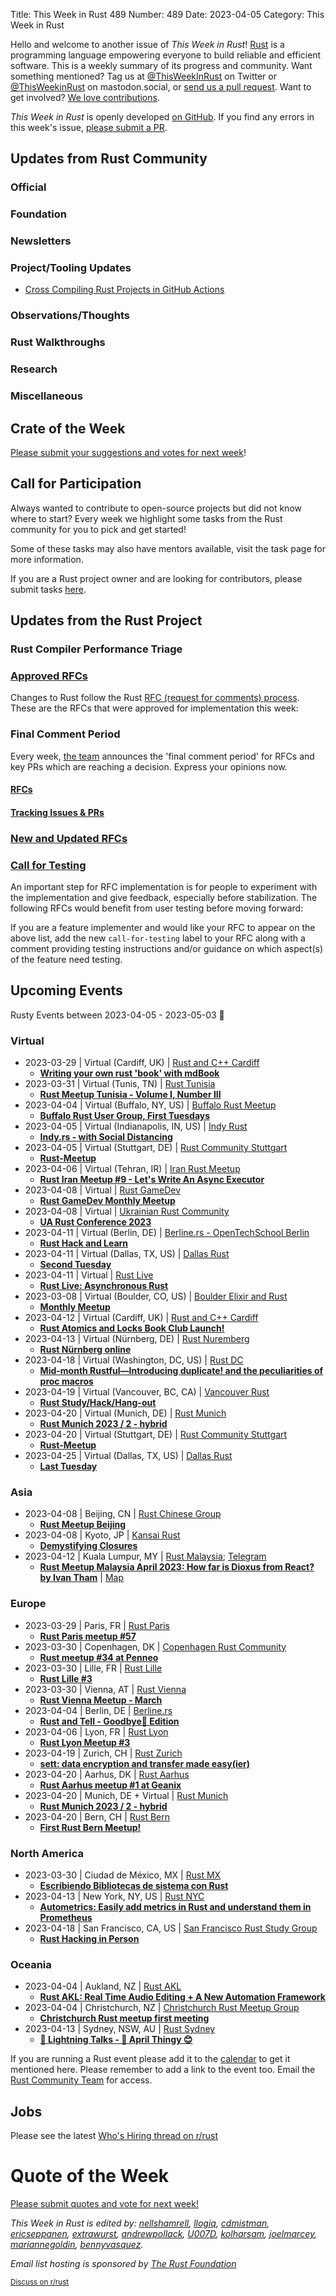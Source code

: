 Title: This Week in Rust 489
Number: 489
Date: 2023-04-05
Category: This Week in Rust

Hello and welcome to another issue of *This Week in Rust*!
[Rust](https://www.rust-lang.org/) is a programming language empowering everyone to build reliable and efficient software.
This is a weekly summary of its progress and community.
Want something mentioned? Tag us at [@ThisWeekInRust](https://twitter.com/ThisWeekInRust) on Twitter or [@ThisWeekinRust](https://mastodon.social/@thisweekinrust) on mastodon.social, or [send us a pull request](https://github.com/rust-lang/this-week-in-rust).
Want to get involved? [We love contributions](https://github.com/rust-lang/rust/blob/master/CONTRIBUTING.md).

*This Week in Rust* is openly developed [on GitHub](https://github.com/rust-lang/this-week-in-rust).
If you find any errors in this week's issue, [please submit a PR](https://github.com/rust-lang/this-week-in-rust/pulls).

## Updates from Rust Community

<!--

Dear community contributors:
Please read README.md for guidance on submissions.
Each submitted link should be of the form:

* [Title of the Linked Page](https://example.com/my_article)

If you don't know which category to use, feel free to submit a PR anyway
and just ask the editors to select the category.

-->

### Official

### Foundation

### Newsletters

### Project/Tooling Updates

* [Cross Compiling Rust Projects in GitHub Actions](https://blog.urth.org/2023/03/05/cross-compiling-rust-projects-in-github-actions/)

### Observations/Thoughts

### Rust Walkthroughs

### Research

### Miscellaneous

## Crate of the Week

<!-- COTW goes here -->

[Please submit your suggestions and votes for next week][submit_crate]!

[submit_crate]: https://users.rust-lang.org/t/crate-of-the-week/2704

## Call for Participation

Always wanted to contribute to open-source projects but did not know where to start?
Every week we highlight some tasks from the Rust community for you to pick and get started!

Some of these tasks may also have mentors available, visit the task page for more information.

<!-- CFPs go here, use this format: * [project name - title of issue](link to issue) -->
<!-- * [ - ]() -->

If you are a Rust project owner and are looking for contributors, please submit tasks [here][guidelines].

[guidelines]: https://users.rust-lang.org/t/twir-call-for-participation/4821

## Updates from the Rust Project

<!-- Rust updates go here -->

### Rust Compiler Performance Triage

<!-- Perf results go here -->

### [Approved RFCs](https://github.com/rust-lang/rfcs/commits/master)

Changes to Rust follow the Rust [RFC (request for comments) process](https://github.com/rust-lang/rfcs#rust-rfcs). These
are the RFCs that were approved for implementation this week:

<!-- Approved RFCs go here, use this format: * [Topic](URL) -->
<!-- or if none were approved this week, use: * *No RFCs were approved this week.* -->
<!-- * []() -->

### Final Comment Period

Every week, [the team](https://www.rust-lang.org/team.html) announces the 'final comment period' for RFCs and key PRs
which are reaching a decision. Express your opinions now.

#### [RFCs](https://github.com/rust-lang/rfcs/labels/final-comment-period)

<!-- RFCs which have entered FCP go here, use this format: * [disposition: merge|close] [Topic](URL) -->
<!-- or if none entered FCP this week, use: * *No RFCs entered Final Comment Period this week.* -->
<!-- * [disposition: ] []() -->

#### [Tracking Issues & PRs](https://github.com/rust-lang/rust/issues?q=is%3Aopen+label%3Afinal-comment-period+sort%3Aupdated-desc)

<!-- Tracking Issues which have entered FCP go here, use this format: * [disposition: merge|close] [Topic](URL) -->
<!-- or if none entered FCP this week, use: * *No Tracking Issues or PRs entered Final Comment Period this week.* -->
<!-- * [disposition: ] []() -->

### [New and Updated RFCs](https://github.com/rust-lang/rfcs/pulls)

<!-- New or updated RFCs go here, use this format: * [new|updated] [Topic](URL) -->
<!-- or if there are no new or updated RFCs this week, use: * *No New or Updated RFCs were created this week.* -->
<!-- * [new|updated] []() -->

### [Call for Testing](https://github.com/rust-lang/rfcs/issues?q=label%3Acall-for-testing)
An important step for RFC implementation is for people to experiment with the
implementation and give feedback, especially before stabilization.  The following
RFCs would benefit from user testing before moving forward:

<!-- Calls for Testing go here, use this format:
    * [<RFC Topic>](<RFC URL>)
        * [Tracking Issue](<Tracking Issue URL>)
        * [Testing steps](<Testing Steps URL>)
-->
<!-- or if there are no new or updated RFCs this week, use: * *No New or Updated RFCs were created this week.* -->
<!-- Remember to remove the `call-for-testing` label from the RFC so that the maintainer can signal for testers again, if desired. -->

If you are a feature implementer and would like your RFC to appear on the above list, add the new `call-for-testing`
label to your RFC along with a comment providing testing instructions and/or guidance on which aspect(s) of the feature
need testing.

## Upcoming Events

Rusty Events between 2023-04-05 - 2023-05-03 🦀

### Virtual

* 2023-03-29 | Virtual (Cardiff, UK) | [Rust and C++ Cardiff](https://www.meetup.com/rust-and-c-plus-plus-in-cardiff/)
    * [**Writing your own rust 'book' with mdBook**](https://www.meetup.com/rust-and-c-plus-plus-in-cardiff/events/291892487/)
* 2023-03-31 | Virtual (Tunis, TN) | [Rust Tunisia](https://www.meetup.com/rust-tunisia/)
    * [**Rust Meetup Tunisia - Volume I, Number III**](https://www.meetup.com/rust-tunisia/events/292402446/)
* 2023-04-04 | Virtual (Buffalo, NY, US) | [Buffalo Rust Meetup](https://www.meetup.com/buffalo-rust-meetup/)
    * [**Buffalo Rust User Group, First Tuesdays**](https://www.meetup.com/buffalo-rust-meetup/events/lsjbbtyfcgbgb/)
* 2023-04-05 | Virtual (Indianapolis, IN, US) | [Indy Rust](https://www.meetup.com/indyrs)
    * [**Indy.rs - with Social Distancing**](https://www.meetup.com/indyrs/events/291967741/)
* 2023-04-05 | Virtual (Stuttgart, DE) | [Rust Community Stuttgart](https://www.meetup.com/rust-community-stuttgart)
    * [**Rust-Meetup**](https://www.meetup.com/rust-community-stuttgart/events/dvvtvsyfcgbhb/)
* 2023-04-06 | Virtual (Tehran, IR) | [Iran Rust Meetup](https://rust-meetup.ir/)
    * [**Rust Iran Meetup #9 - Let's Write An Async Executor**](https://rust-meetup.ir/2023/04/06/9th-meetup.html)
* 2023-04-08 | Virtual | [Rust GameDev](https://discord.gg/yNtPTb2)
    * [**Rust GameDev Monthly Meetup**](https://discord.gg/yNtPTb2)
* 2023-04-08 | Virtual | [Ukrainian Rust Community](https://github.com/rust-lang-ua/learn_rust_together#-ukrainian-rust-community-)
    * [**UA Rust Conference 2023**](https://www.uarust.com/)
* 2023-04-11 | Virtual (Berlin, DE) | [Berline.rs - OpenTechSchool Berlin](https://www.meetup.com/opentechschool-berlin/)
    * [**Rust Hack and Learn**](https://www.meetup.com/opentechschool-berlin/events/292236794/)
* 2023-04-11 | Virtual (Dallas, TX, US) | [Dallas Rust](https://www.meetup.com/dallas-rust/)
    * [**Second Tuesday**](https://www.meetup.com/dallas-rust/events/vndgwsyfcgbpb/)
* 2023-04-11 | Virtual | [Rust Live](https://www.eventbrite.com/cc/rust-live-1876809)
    * [**Rust Live: Asynchronous Rust**](https://www.eventbrite.com/e/rust-live-asynchronous-rust-tickets-575865518267?aff=ebdssbonlinesearch&keep_tld=1)
* 2023-03-08 | Virtual (Boulder, CO, US) | [Boulder Elixir and Rust](https://www.meetup.com/boulder-elixir-rust/)
    * [**Monthly Meetup**](https://www.meetup.com/boulder-elixir-rust/events/zvxcsryfcgbqb/)
* 2023-04-12 | Virtual (Cardiff, UK) | [Rust and C++ Cardiff](https://www.meetup.com/rust-and-c-plus-plus-in-cardiff/)
    * [**Rust Atomics and Locks Book Club Launch!**](https://www.meetup.com/rust-and-c-plus-plus-in-cardiff/events/292410256/)
* 2023-04-13 | Virtual (Nürnberg, DE) | [Rust Nuremberg](https://www.meetup.com/rust-noris/)
    * [**Rust Nürnberg online**](https://www.meetup.com/rust-noris/events/hlvbvsyfcgbrb/)
* 2023-04-18 | Virtual (Washington, DC, US) | [Rust DC](https://www.meetup.com/rustdc/)
    * [**Mid-month Rustful—Introducing duplicate! and the peculiarities of proc macros**](https://www.meetup.com/rustdc/events/291830834/)
* 2023-04-19 | Virtual (Vancouver, BC, CA) | [Vancouver Rust](https://www.meetup.com/vancouver-rust/-0)
    * [**Rust Study/Hack/Hang-out**](https://www.meetup.com/vancouver-rust/events/lqkkctyfcgbzb/)
* 2023-04-20 | Virtual (Munich, DE) | [Rust Munich](https://www.meetup.com/rust-munich/)
    * [**Rust Munich 2023 / 2 - hybrid**](https://www.meetup.com/rust-munich/events/291965920/)
* 2023-04-20 | Virtual (Stuttgart, DE) | [Rust Community Stuttgart](https://www.meetup.com/rust-community-stuttgart)
    * [**Rust-Meetup**](https://www.meetup.com/rust-community-stuttgart/events/qtvtvsyfcgbbc/)
* 2023-04-25 | Virtual (Dallas, TX, US) | [Dallas Rust](https://www.meetup.com/dallas-rust/)
    * [**Last Tuesday**](https://www.meetup.com/dallas-rust/events/qndgwsyfcgbhc/)

### Asia

* 2023-04-08 | Beijing, CN | [Rust Chinese Group](https://www.meetup.com/rust-chinese-group/)
    * [**Rust Meetup Beijing**](https://www.meetup.com/rust-chinese-group/events/292379002/) 
* 2023-04-08 | Kyoto, JP | [Kansai Rust](https://www.meetup.com/kansai-rust/)
    * [**Demystifying Closures**](https://www.meetup.com/kansai-rust/events/292202435/) 
* 2023-04-12 | Kuala Lumpur, MY | [Rust Malaysia](https://rust-malaysia.github.io/meetup/); [Telegram](https://t.me/golangmalaysia)
    * [**Rust Meetup Malaysia April 2023: How far is Dioxus from React? by Ivan Tham**](https://www.google.com/calendar/event?eid=MWI0bWJzY21qZTI2NWsyZDgzOG0xb2JkdTkgYXBkOXZtYmMyMmVnZW5tdHU1bDZjNWpiZmNAZw&ctz=America/Los_Angeles) | [Map](https://goo.gl/maps/w2ogftac6mqpBbvt5)

### Europe

* 2023-03-29 | Paris, FR | [Rust Paris](https://www.meetup.com/rust-paris/)
    * [**Rust Paris meetup #57**](https://www.meetup.com/rust-paris/events/291963747/)
* 2023-03-30 | Copenhagen, DK | [Copenhagen Rust Community](https://www.meetup.com/copenhagen-rust-community)
    * [**Rust meetup #34 at Penneo**](https://www.meetup.com/copenhagen-rust-community/events/291613010/)
* 2023-03-30 | Lille, FR | [Rust Lille](https://www.meetup.com/meetup-group-zgphbyet)
    * [**Rust Lille #3**](https://www.meetup.com/meetup-group-zgphbyet/events/292257807/)
* 2023-03-30 | Vienna, AT | [Rust Vienna](https://www.meetup.com/rust-vienna)
    * [**Rust Vienna Meetup - March**](https://www.meetup.com/rust-vienna/events/292064505/)
* 2023-04-04 | Berlin, DE | [Berline.rs](https://berline.rs)
    * [**Rust and Tell - Goodbye👋 Edition**](https://berline.rs/2023/04/04/rust-and-tell-goodbye-edition.html)
* 2023-04-06 | Lyon, FR | [Rust Lyon](https://www.meetup.com/fr-FR/rust-lyon/)
    * [**Rust Lyon Meetup #3**](https://www.meetup.com/fr-FR/rust-lyon/events/292283973/)
* 2023-04-19 | Zurich, CH | [Rust Zurich](https://www.meetup.com/de-DE/rust-zurich/)
    * [**sett: data encryption and transfer made easy(ier)**](https://www.meetup.com/de-DE/rust-zurich/events/292151879/)
* 2023-04-20 | Aarhus, DK | [Rust Aarhus](https://www.meetup.com/rust-aarhus/)
    * [**Rust Aarhus meetup #1 at Geanix**](https://www.meetup.com/rust-aarhus/events/292185072/)
* 2023-04-20 | Munich, DE + Virtual | [Rust Munich](https://www.meetup.com/rust-munich/)
    * [**Rust Munich 2023 / 2 - hybrid**](https://www.meetup.com/rust-munich/events/291965920/)
* 2023-04-20 | Bern, CH | [Rust Bern](https://www.meetup.com/de-DE/rust-bern/)
    * [**First Rust Bern Meetup!**](https://www.meetup.com/de-DE/rust-bern/events/292206056/)

### North America

* 2023-03-30 | Ciudad de México, MX | [Rust MX](https://www.meetup.com/rust-mx/)
    * [**Escribiendo Bibliotecas de sistema con Rust**](https://www.meetup.com/rust-mx/events/292168261/)
* 2023-04-13 | New York, NY, US | [Rust NYC](https://www.meetup.com/rust-nyc/)
    * [**Autometrics: Easily add metrics in Rust and understand them in Prometheus**](https://www.meetup.com/rust-nyc/events/292430796/)
* 2023-04-18 | San Francisco, CA, US | [San Francisco Rust Study Group](https://www.meetup.com/san-francisco-rust-study-group/)
    * [**Rust Hacking in Person**](https://www.meetup.com/san-francisco-rust-study-group/events/vwljctyfcgbxb/)

### Oceania

* 2023-04-04 | Aukland, NZ | [Rust AKL](https://www.meetup.com/rust-akl/)
    * [**Rust AKL: Real Time Audio Editing + A New Automation Framework**](https://www.meetup.com/rust-akl/events/292262863/)
* 2023-04-04 | Christchurch, NZ | [Christchurch Rust Meetup Group](https://www.meetup.com/christchurch-rustlang-meetup-group/)
    * [**Christchurch Rust meetup first meeting**](https://www.meetup.com/christchurch-rustlang-meetup-group/events/292541911/)
* 2023-04-13 | Sydney, NSW, AU | [Rust Sydney](https://www.meetup.com/rust-sydney/)
    * [**🦀 Lightning Talks - 🐰 April Thingy 😊**](https://www.meetup.com/rust-sydney/events/292163549/)

If you are running a Rust event please add it to the [calendar] to get
it mentioned here. Please remember to add a link to the event too.
Email the [Rust Community Team][community] for access.

[calendar]: https://www.google.com/calendar/embed?src=apd9vmbc22egenmtu5l6c5jbfc%40group.calendar.google.com
[community]: mailto:community-team@rust-lang.org

## Jobs
<!--

Rust Jobs:

TWiR has stopped featuring individual job postings. You can read more about this change here:

https://github.com/rust-lang/this-week-in-rust/issues/3412

-->

Please see the latest [Who's Hiring thread on r/rust](INSERT_LINK_HERE)

# Quote of the Week

<!-- QOTW goes here -->

[Please submit quotes and vote for next week!](https://users.rust-lang.org/t/twir-quote-of-the-week/328)

*This Week in Rust is edited by: [nellshamrell](https://github.com/nellshamrell), [llogiq](https://github.com/llogiq), [cdmistman](https://github.com/cdmistman), [ericseppanen](https://github.com/ericseppanen), [extrawurst](https://github.com/extrawurst), [andrewpollack](https://github.com/andrewpollack), [U007D](https://github.com/U007D), [kolharsam](https://github.com/kolharsam), [joelmarcey](https://github.com/joelmarcey), [mariannegoldin](https://github.com/mariannegoldin), [bennyvasquez](https://github.com/bennyvasquez).*

*Email list hosting is sponsored by [The Rust Foundation](https://foundation.rust-lang.org/)*

<small>[Discuss on r/rust](REDDIT_LINK_HERE)</small>
